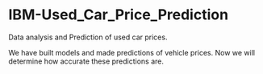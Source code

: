 # IBM-Used_Car_Price_Prediction
Data analysis and Prediction of used car prices.

We have built models and made predictions of vehicle prices. 
Now we will determine how accurate these predictions are.
